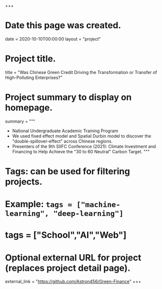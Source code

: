 +++
# Date this page was created.
date = 2020-10-10T00:00:00
layout = "project"

# Project title.
title = "Was Chinese Green Credit Driving the Transformation or Transfer of High-Polluting Enterprises?"

# Project summary to display on homepage.
summary = """
 - National Undergraduate Academic Training Program
 - We used fixed effect model and Spatial Durbin model to discover the "double-spillover-effect" across Chinese regions.
 - Presenters of the 9th SIIFC Conference (2021): Climate Investment and Financing to Help Achieve the "30 to 60 Neutral" Carbon Target.
 """

# Tags: can be used for filtering projects.
# Example: `tags = ["machine-learning", "deep-learning"]`
# tags = ["School","AI","Web"]

# Optional external URL for project (replaces project detail page).
external_link = "https://github.com/Astron456/Green-Finance"
+++
